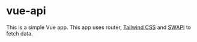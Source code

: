 # vue-api

This is a simple Vue app. This app uses router, [Tailwind CSS](https://tailwindcss.com/docs/what-is-tailwind/) and [SWAPI](https://swapi.co/) to fetch data.
